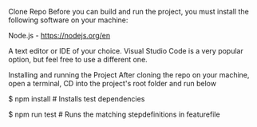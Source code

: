 Clone Repo
Before you can build and run the project, you must install the following software on your machine:

Node.js - https://nodejs.org/en


A text editor or IDE of your choice. Visual Studio Code is a very popular option, but feel free to use a different one.

Installing and running the Project After cloning the repo on your machine, open a terminal, CD into the project's root folder and run below

$ npm install # Installs test dependencies

$ npm run test # Runs the matching stepdefinitions in featurefile